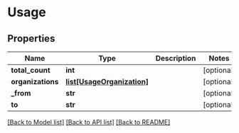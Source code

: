 # Usage

## Properties
Name | Type | Description | Notes
------------ | ------------- | ------------- | -------------
**total_count** | **int** |  | [optional] 
**organizations** | [**list[UsageOrganization]**](UsageOrganization.md) |  | [optional] 
**_from** | **str** |  | [optional] 
**to** | **str** |  | [optional] 

[[Back to Model list]](../README.md#documentation-for-models) [[Back to API list]](../README.md#documentation-for-api-endpoints) [[Back to README]](../README.md)


